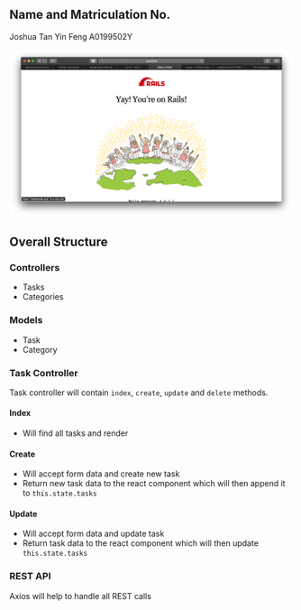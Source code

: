 ## Name and Matriculation No.
Joshua Tan Yin Feng
A0199502Y

![Proof of Installation of Rails](rails_proof.png)

## Overall Structure
### Controllers
- Tasks
- Categories

### Models
- Task
- Category

### Task Controller
Task controller will contain `index`, `create`, `update` and `delete` methods.

#### Index
- Will find all tasks and render

#### Create
- Will accept form data and create new task
- Return new task data to the react component which will then append it to `this.state.tasks`

#### Update
- Will accept form data and update task
- Return task data to the react component which will then update `this.state.tasks`

### REST API
Axios will help to handle all REST calls
